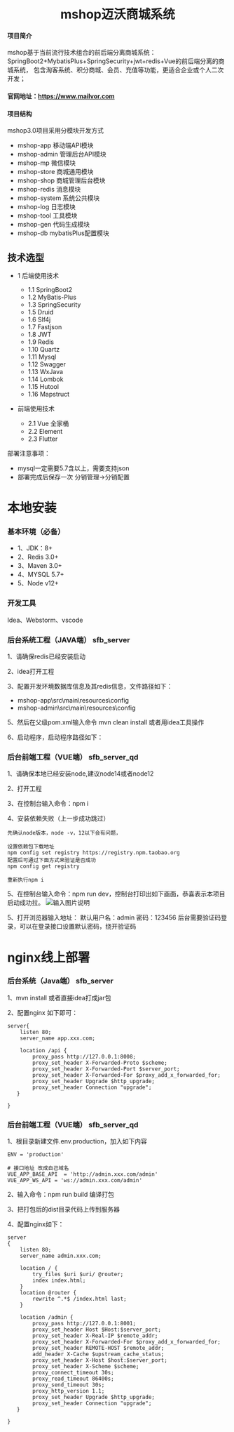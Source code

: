<h1 style="text-align: center">mshop迈沃商城系统</h1>


#### 项目简介
mshop基于当前流行技术组合的前后端分离商城系统： SpringBoot2+MybatisPlus+SpringSecurity+jwt+redis+Vue的前后端分离的商城系统， 包含淘客系统、积分商城、会员、充值等功能，更适合企业或个人二次开发；

#### 官网地址：https://www.mailvor.com

#### 项目结构
mshop3.0项目采用分模块开发方式
- mshop-app       移动端API模块
- mshop-admin     管理后台API模块
- mshop-mp        微信模块
- mshop-store     商城通用模块
- mshop-shop      商城管理后台模块
- mshop-redis     消息模块
- mshop-system    系统公共模块
- mshop-log       日志模块
- mshop-tool      工具模块
- mshop-gen       代码生成模块
- mshop-db        mybatisPlus配置模块


## 技术选型
* 1 后端使用技术
  * 1.1 SpringBoot2
  * 1.2 MyBatis-Plus
  * 1.3 SpringSecurity
  * 1.5 Druid
  * 1.6 Slf4j
  * 1.7 Fastjson
  * 1.8 JWT
  * 1.9 Redis
  * 1.10 Quartz
  * 1.11 Mysql
  * 1.12 Swagger
  * 1.13 WxJava
  * 1.14 Lombok
  * 1.15 Hutool
  * 1.16 Mapstruct

* 前端使用技术
  * 2.1 Vue 全家桶
  * 2.2 Element
  * 2.3 Flutter

部署注意事项：
- mysql一定需要5.7含以上，需要支持json
- 部署完成后保存一次 分销管理->分销配置

# 本地安装
### 基本环境（必备）
- 1、JDK：8+
- 2、Redis 3.0+
- 3、Maven 3.0+
- 4、MYSQL 5.7+
- 5、Node v12+
### 开发工具
Idea、Webstorm、vscode

### 后台系统工程（JAVA端） sfb_server

1、请确保redis已经安装启动

2、idea打开工程

3、配置开发环境数据库信息及其redis信息，文件路径如下：
- mshop-app\src\main\resources\config
- mshop-admin\src\main\resources\config

5、然后在父级pom.xml输入命令 mvn clean install 或者用idea工具操作

6、启动程序，启动程序路径如下：


### 后台前端工程（VUE端） sfb_server_qd
1、请确保本地已经安装node,建议node14或者node12

2、打开工程

3、在控制台输入命令：npm i

4、安装依赖失败（上一步成功跳过）
```
先确认node版本，node -v，12以下会有问题，

设置依赖包下载地址
npm config set registry https://registry.npm.taobao.org
配置后可通过下面方式来验证是否成功
npm config get registry

重新执行npm i
```
5、在控制台输入命令：npm run dev，控制台打印出如下画面，恭喜表示本项目启动成功拉。
![输入图片说明](https://images.gitee.com/uploads/images/2021/0811/163209_09ed1793_477893.png "test9.png")


5、打开浏览器输入地址：
默认用户名：admin 密码：123456
后台需要验证码登录，可以在登录接口设置默认密码，绕开验证码


# nginx线上部署

### 后台系统（Java端） sfb_server

1、mvn install 或者直接idea打成jar包

2、配置nginx 如下即可：

```
server{ 
    listen 80;
    server_name app.xxx.com;

    location /api {
        proxy_pass http://127.0.0.1:8008;
        proxy_set_header X-Forwarded-Proto $scheme;
        proxy_set_header X-Forwarded-Port $server_port;
        proxy_set_header X-Forwarded-For $proxy_add_x_forwarded_for;
        proxy_set_header Upgrade $http_upgrade;
        proxy_set_header Connection "upgrade";
   }
 
}
```



### 后台前端工程（VUE端） sfb_server_qd
1、根目录新建文件.env.production，加入如下内容
```
ENV = 'production'

# 接口地址 改成自己域名
VUE_APP_BASE_API  = 'http://admin.xxx.com/admin'
VUE_APP_WS_API = 'ws://admin.xxx.com/admin'
```
2、输入命令：npm run build 编译打包

3、把打包后的dist目录代码上传到服务器

4、配置nginx如下：
```
server
{
    listen 80;
    server_name admin.xxx.com;

    location / {
        try_files $uri $uri/ @router;
        index index.html;
    }
    location @router {
        rewrite ^.*$ /index.html last;
    } 

    location /admin {
        proxy_pass http://127.0.0.1:8001;
        proxy_set_header Host $Host:$server_port;
        proxy_set_header X-Real-IP $remote_addr;
        proxy_set_header X-Forwarded-For $proxy_add_x_forwarded_for;
        proxy_set_header REMOTE-HOST $remote_addr;
        add_header X-Cache $upstream_cache_status;
        proxy_set_header X-Host $host:$server_port;
        proxy_set_header X-Scheme $scheme;
        proxy_connect_timeout 30s;
        proxy_read_timeout 86400s;
        proxy_send_timeout 30s;
        proxy_http_version 1.1;
        proxy_set_header Upgrade $http_upgrade;
        proxy_set_header Connection "upgrade";
   }
   
}

```
